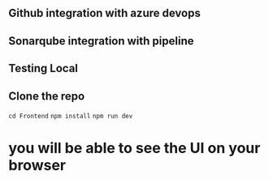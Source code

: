 ## Github integration with azure devops
## Sonarqube integration with pipeline
## Testing Local
## Clone the repo
`cd Frontend`
`npm install`
`npm run dev`
# you will be able to see the UI on your browser
